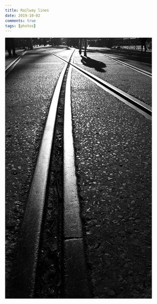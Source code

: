 ```yaml
---  
title: Railway lines  
date: 2019-10-02 
comments: true  
tags: [photos]  
---  
```


<img src="/assets/images/articles/railway.jpeg" class="responsive"><br>
